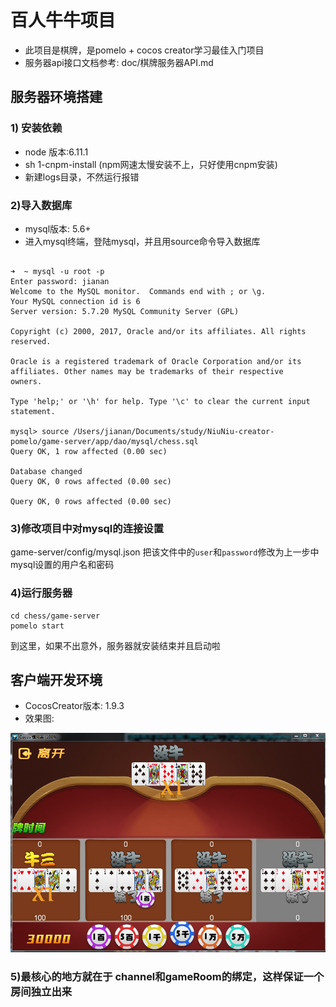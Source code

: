 # 百人牛牛项目
*  此项目是棋牌，是pomelo + cocos creator学习最佳入门项目
*  服务器api接口文档参考: doc/棋牌服务器API.md

## 服务器环境搭建

### 1) 安装依赖
*  node 版本:6.11.1
*  sh 1-cnpm-install  (npm网速太慢安装不上，只好使用cnpm安装)
*  新建logs目录，不然运行报错

### 2)导入数据库
*  mysql版本: 5.6+
*  进入mysql终端，登陆mysql，并且用source命令导入数据库
   
```
   
➜  ~ mysql -u root -p
Enter password: jianan
Welcome to the MySQL monitor.  Commands end with ; or \g.
Your MySQL connection id is 6
Server version: 5.7.20 MySQL Community Server (GPL)

Copyright (c) 2000, 2017, Oracle and/or its affiliates. All rights reserved.

Oracle is a registered trademark of Oracle Corporation and/or its
affiliates. Other names may be trademarks of their respective
owners.

Type 'help;' or '\h' for help. Type '\c' to clear the current input statement.

mysql> source /Users/jianan/Documents/study/NiuNiu-creator-pomelo/game-server/app/dao/mysql/chess.sql
Query OK, 1 row affected (0.00 sec)

Database changed
Query OK, 0 rows affected (0.00 sec)

Query OK, 0 rows affected (0.00 sec)
```

### 3)修改项目中对mysql的连接设置
game-server/config/mysql.json
把该文件中的`user`和`password`修改为上一步中mysql设置的用户名和密码

### 4)运行服务器
```
cd chess/game-server
pomelo start
```
到这里，如果不出意外，服务器就安装结束并且启动啦

## 客户端开发环境
*  CocosCreator版本: 1.9.3
*  效果图:

![](./imgs/1.png)

### 5)最核心的地方就在于 channel和gameRoom的绑定，这样保证一个房间独立出来

